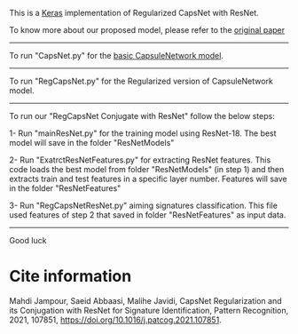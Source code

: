 This is a [Keras](https://keras.io/) implementation of Regularized CapsNet with ResNet.

To know more about our proposed model, please refer to the [original paper](https://www.sciencedirect.com/science/article/abs/pii/S0031320321000388)

**************************************************************************************************************************************************
To run "CapsNet.py" for the [basic CapsuleNetwork model](https://papers.nips.cc/paper/6975-dynamic-routing-between-capsules.pdf).

**************************************************************************************************************************************************
To run "RegCapsNet.py" for the Regularized version of CapsuleNetwork model.

**************************************************************************************************************************************************
To run our "RegCapsNet Conjugate with ResNet" follow the below steps:

1- Run "mainResNet.py" for the training model using ResNet-18.
The best model will save in the folder "ResNetModels"

2- Run "ExatrctResNetFeatures.py" for extracting ResNet features.
This code loads the best model from folder "ResNetModels" (in step 1) 
and then extracts train and test features in a specific layer number. 
Features will save in the folder "ResNetFeatures"

3- Run "RegCapsNetResNet.py" aiming signatures classification. This file
used features of step 2 that saved in folder "ResNetFeatures" as input data.
**************************************************************************************************************************************************

Good luck




# Cite information
Mahdi Jampour, Saeid Abbaasi, Malihe Javidi, CapsNet Regularization and its Conjugation with ResNet for Signature Identification, Pattern Recognition, 2021, 107851, https://doi.org/10.1016/j.patcog.2021.107851.

